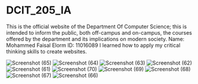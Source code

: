 # DCIT_205_IA
This is the official website of the Department Of Computer Science; this is intended to inform the public, both off-campus and on-campus, the courses offered by the department and its implications on modern society.
Name: Mohammed Faisal Elorm
ID: 11016089
I learned how to apply my critical thinking skills to create websites.

![Screenshot (65)](https://github.com/FaisalMohammedElorm/DCIT_205_IA/assets/148379381/8177353e-e5e3-466b-8a61-4fc7d40a0838)
![Screenshot (64)](https://github.com/FaisalMohammedElorm/DCIT_205_IA/assets/148379381/22e0758e-e668-4296-a385-66ba7741f851)
![Screenshot (63)](https://github.com/FaisalMohammedElorm/DCIT_205_IA/assets/148379381/1d7f8d5f-7ea4-4d09-8740-6947cb7df2b1)
![Screenshot (62)](https://github.com/FaisalMohammedElorm/DCIT_205_IA/assets/148379381/c3dcc1b2-d2e2-4165-8ca8-e4a26db8a4ee)
![Screenshot (61)](https://github.com/FaisalMohammedElorm/DCIT_205_IA/assets/148379381/472beccf-0c2e-4bc7-a110-4f94888152cd)
![Screenshot (70)](https://github.com/FaisalMohammedElorm/DCIT_205_IA/assets/148379381/eb60c175-9d70-4c90-8613-775a3b9042e4)
![Screenshot (69)](https://github.com/FaisalMohammedElorm/DCIT_205_IA/assets/148379381/6e59cdf4-4075-4ea0-b787-feec9e6d60d5)
![Screenshot (68)](https://github.com/FaisalMohammedElorm/DCIT_205_IA/assets/148379381/95ffbdd1-a359-4a81-a748-cafc7eddd588)
![Screenshot (67)](https://github.com/FaisalMohammedElorm/DCIT_205_IA/assets/148379381/5abc8677-5598-4bbd-94fb-b97bb94e6fae)
![Screenshot (66)](https://github.com/FaisalMohammedElorm/DCIT_205_IA/assets/148379381/28cd20e8-7d42-41dd-8868-42bcdcd43430)
